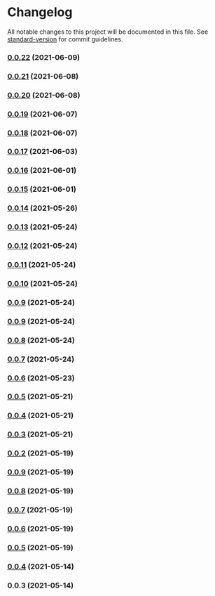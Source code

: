 # Changelog

All notable changes to this project will be documented in this file. See [standard-version](https://github.com/conventional-changelog/standard-version) for commit guidelines.

### [0.0.22](https://github.com/essentialaccessibility/aslint/compare/v0.0.21...v0.0.22) (2021-06-09)

### [0.0.21](https://github.com/essentialaccessibility/aslint/compare/v0.0.20...v0.0.21) (2021-06-08)

### [0.0.20](https://github.com/essentialaccessibility/aslint/compare/v0.0.19...v0.0.20) (2021-06-08)

### [0.0.19](https://github.com/essentialaccessibility/aslint/compare/v0.0.18...v0.0.19) (2021-06-07)

### [0.0.18](https://github.com/essentialaccessibility/aslint/compare/v0.0.17...v0.0.18) (2021-06-07)

### [0.0.17](https://github.com/essentialaccessibility/aslint/compare/v0.0.16...v0.0.17) (2021-06-03)

### [0.0.16](https://github.com/essentialaccessibility/aslint/compare/v0.0.15...v0.0.16) (2021-06-01)

### [0.0.15](https://github.com/essentialaccessibility/aslint/compare/v0.0.14...v0.0.15) (2021-06-01)

### [0.0.14](https://github.com/essentialaccessibility/aslint/compare/v0.0.13...v0.0.14) (2021-05-26)

### [0.0.13](https://github.com/essentialaccessibility/aslint/compare/v0.0.12...v0.0.13) (2021-05-24)

### [0.0.12](https://github.com/essentialaccessibility/aslint/compare/v0.0.11...v0.0.12) (2021-05-24)

### [0.0.11](https://github.com/essentialaccessibility/aslint/compare/v0.0.10...v0.0.11) (2021-05-24)

### [0.0.10](https://github.com/essentialaccessibility/aslint/compare/v0.0.2...v0.0.10) (2021-05-24)

### [0.0.9](https://github.com/essentialaccessibility/aslint/compare/v0.0.2...v0.0.9) (2021-05-24)

### [0.0.9](https://github.com/essentialaccessibility/aslint/compare/v0.0.2...v0.0.9) (2021-05-24)

### [0.0.8](https://github.com/essentialaccessibility/aslint/compare/v0.0.2...v0.0.8) (2021-05-24)

### [0.0.7](https://github.com/essentialaccessibility/aslint/compare/v0.0.2...v0.0.7) (2021-05-24)

### [0.0.6](https://github.com/essentialaccessibility/aslint/compare/v0.0.2...v0.0.6) (2021-05-23)

### [0.0.5](https://github.com/essentialaccessibility/aslint/compare/v0.0.2...v0.0.5) (2021-05-21)

### [0.0.4](https://github.com/essentialaccessibility/aslint/compare/v0.0.2...v0.0.4) (2021-05-21)

### [0.0.3](https://github.com/essentialaccessibility/aslint/compare/v0.0.2...v0.0.3) (2021-05-21)

### [0.0.2](https://github.com/essentialaccessibility/aslint/compare/v0.0.9...v0.0.2) (2021-05-19)

### [0.0.9](https://github.com/essentialaccessibility/aslint/compare/v0.0.8...v0.0.9) (2021-05-19)

### [0.0.8](https://github.com/essentialaccessibility/aslint/compare/v0.0.7...v0.0.8) (2021-05-19)

### [0.0.7](https://github.com/essentialaccessibility/aslint/compare/v0.0.6...v0.0.7) (2021-05-19)

### [0.0.6](https://github.com/essentialaccessibility/aslint/compare/v0.0.5...v0.0.6) (2021-05-19)

### [0.0.5](https://github.com/essentialaccessibility/aslint/compare/v0.0.4...v0.0.5) (2021-05-19)

### [0.0.4](https://github.com/essentialaccessibility/aslint/compare/v0.0.3...v0.0.4) (2021-05-14)

### 0.0.3 (2021-05-14)
